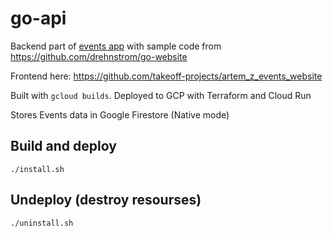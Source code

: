 # go-api

Backend part of [events app](https://events-website-4kad4w6jba-uc.a.run.app/) with sample code from https://github.com/drehnstrom/go-website


Frontend here: https://github.com/takeoff-projects/artem_z_events_website

Built with `gcloud builds`. Deployed to GCP with Terraform and Cloud Run

Stores Events data in Google Firestore (Native mode)

## Build and deploy

```
./install.sh
```

## Undeploy (destroy resourses)

```
./uninstall.sh
```